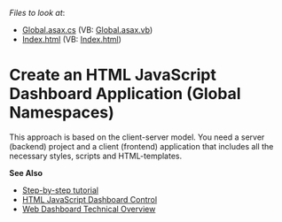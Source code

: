 <!-- default file list -->
*Files to look at*:

* [Global.asax.cs](./CS/DashboardJSControl/Global.asax.cs) (VB: [Global.asax.vb](./VB/DashboardJSControl/Global.asax.vb))
* [Index.html](./CS/DashboardJSControl/Index.html) (VB: [Index.html](./VB/DashboardJSControl/Index.html))
<!-- default file list end -->
# Create an HTML JavaScript Dashboard Application (Global Namespaces)

This approach is based on the client-server model. You need a server (backend) project and a client (frontend) application that includes all the necessary styles, scripts and HTML-templates. 

**See Also**

- [Step-by-step tutorial](https://docs.devexpress.com/Dashboard/119109/get-started/build-web-dashboard-applications/create-an-html-javascript-dashboard-application-global-namespaces)
- [HTML JavaScript Dashboard Control](https://docs.devexpress.com/Dashboard/119108/Building-the-Designer-and-Viewer-Applications/Web-Dashboard/HTML5-JavaScript-Web-Dashboard-Control/HTML5-JavaScript-Dashboard-Control)
- [Web Dashboard Technical Overview](https://docs.devexpress.com/Dashboard/119283/Building-the-Designer-and-Viewer-Applications/Web-Dashboard/Web-Dashboard-Technical-Overview)
